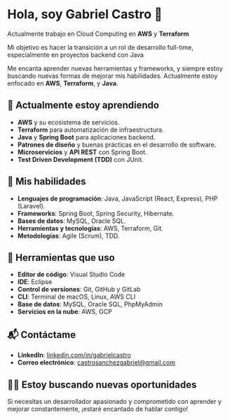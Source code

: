 # Hola, soy Gabriel Castro 👋

Actualmente trabajo en Cloud Computing en **AWS** y **Terraform**

Mi objetivo es hacer la transición a un rol de desarrollo full-time, especialmente en proyectos backend con Java

Me encanta aprender nuevas herramientas y frameworks, y siempre estoy buscando nuevas formas de mejorar mis habilidades. Actualmente estoy enfocado en **AWS**, **Terraform**, y **Java**.

## 🌱 Actualmente estoy aprendiendo
- **AWS** y su ecosistema de servicios.
- **Terraform** para automatización de infraestructura.
- **Java** y **Spring Boot** para aplicaciones backend.
- **Patrones de diseño** y buenas prácticas en el desarrollo de software.
- **Microservicios** y **API REST** con Spring Boot.
- **Test Driven Development (TDD)** con JUnit.

## 🚀 Mis habilidades
- **Lenguajes de programación**: Java, JavaScript (React, Express), PHP (Laravel).
- **Frameworks**: Spring Boot, Spring Security, Hibernate.
- **Bases de datos**: MySQL, Oracle SQL.
- **Herramientas y tecnologías**: AWS, Terraform, Git.
- **Metodologías**: Agile (Scrum), TDD.

## 🔧 Herramientas que uso
- **Editor de código**: Visual Studio Code
- **IDE**: Eclipse
- **Control de versiones**: Git, GitHub y GitLab
- **CLI**: Terminal de macOS, Linux, AWS CLI
- **Base de datos**: MySQL, Oracle SQL, PhpMyAdmin
- **Servicios en la nube**: AWS, GCP

## 📬 Contáctame
- **LinkedIn**: [linkedin.com/in/gabrielcastro](https://www.linkedin.com/in/gabriel-hernando-castro-s%C3%A1nchez-308b46227/)
- **Correo electrónico**: castrosanchezgabriel@gmail.com

## 👨‍💻 Estoy buscando nuevas oportunidades
Si necesitas un desarrollador apasionado y comprometido con aprender y mejorar constantemente, ¡estaré encantado de hablar contigo!  
